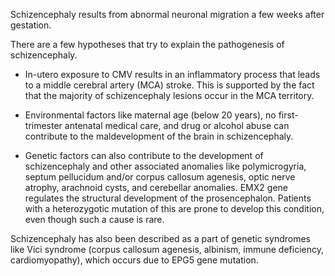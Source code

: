 Schizencephaly results from abnormal neuronal migration a few weeks after gestation.

There are a few hypotheses that try to explain the pathogenesis of schizencephaly.

- In-utero exposure to CMV results in an inflammatory process that leads to a middle cerebral artery (MCA) stroke. This is supported by the fact that the majority of schizencephaly lesions occur in the MCA territory.

- Environmental factors like maternal age (below 20 years), no first-trimester antenatal medical care, and drug or alcohol abuse can contribute to the maldevelopment of the brain in schizencephaly.

- Genetic factors can also contribute to the development of schizencephaly and other associated anomalies like polymicrogyria, septum pellucidum and/or corpus callosum agenesis, optic nerve atrophy, arachnoid cysts, and cerebellar anomalies. EMX2 gene regulates the structural development of the prosencephalon. Patients with a heterozygotic mutation of this are prone to develop this condition, even though such a cause is rare.

Schizencephaly has also been described as a part of genetic syndromes like Vici syndrome (corpus callosum agenesis, albinism, immune deficiency, cardiomyopathy), which occurs due to EPG5 gene mutation.